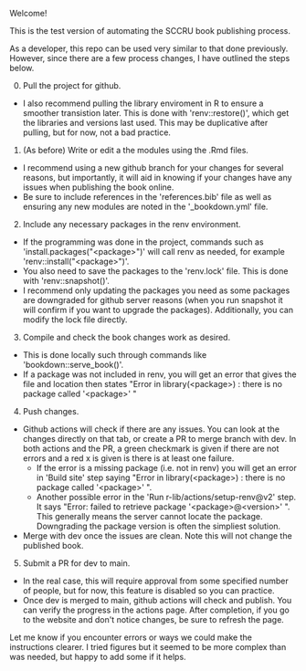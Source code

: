 Welcome! 

This is the test version of automating the SCCRU book publishing process.

As a developer, this repo can be used very similar to that done previously. However, since there are a few process changes, I have outlined the steps below.

0. Pull the project for github.
- I also recommend pulling the library enviroment in R to ensure a smoother transistion later. This is done with 'renv::restore()', which get the libraries and versions last used. This may be duplicative after pulling, but for now, not a bad practice. 
1. (As before) Write or edit a the modules using the .Rmd files. 
- I recommend using a new github branch for your changes for several reasons, but importantly, it will aid in knowing if your changes have any issues when publishing the book online.
- Be sure to include references in the 'references.bib' file as well as ensuring any new modules are noted in the '_bookdown.yml' file.
2. Include any necessary packages in the renv environment. 
- If the programming was done in the project, commands such as 'install.packages("\<package\>")' will call renv as needed, for example 'renv::install("\<package\>")'. 
- You also need to save the packages to the 'renv.lock' file. This is done with 'renv::snapshot()'. 
- I recommend only updating the packages you need as some packages are downgraded for github server reasons (when you run snapshot it will confirm if you want to upgrade the packages). Additionally, you can modify the lock file directly.
3. Compile and check the book changes work as desired.
- This is done locally such through commands like 'bookdown::serve_book()'.
- If a package was not included in renv, you will get an error that gives the file and location then states "Error in library(\<package\>) : there is no package called '\<package\>' "
4. Push changes.
- Github actions will check if there are any issues. You can look at the changes directly on that tab, or create a PR to merge branch with dev. In both actions and the PR, a green checkmark is given if there are not errors and a red x is given is there is at least one failure.
  - If the error is a missing package (i.e. not in renv) you will get an error in 'Build site' step saying "Error in library(\<package\>) : there is no package called '\<package\>' ". 
  - Another possible error in the 'Run r-lib/actions/setup-renv@v2' step. It says "Error: failed to retrieve package '\<package\>@\<version\>' ". This generally means the server cannot locate the package. Downgrading the package version is often the simpliest solution.
- Merge with dev once the issues are clean. Note this will not change the published book.
5. Submit a PR for dev to main. 
- In the real case, this will require approval from some specified number of people, but for now, this feature is disabled so you can practice.
- Once dev is merged to main, github actions will check and publish. You can verify the progress in the actions page. After completion, if you go to the website and don't notice changes, be sure to refresh the page.

Let me know if you encounter errors or ways we could make the instructions clearer. I tried figures but it seemed to be more complex than was needed, but happy to add some if it helps.